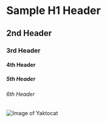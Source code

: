 # Sample H1 Header
## 2nd Header
### 3rd Header
#### 4th Header
##### 5th Header
###### 6th Header

![Image of Yaktocat](https://octodex.github.com/images/yaktocat.png)
